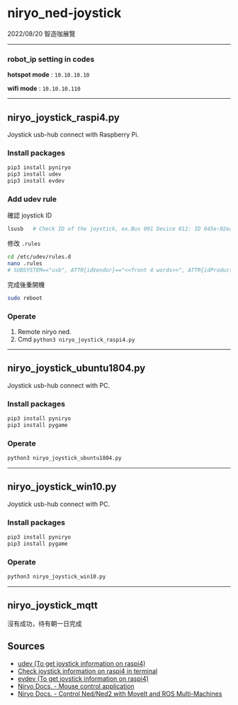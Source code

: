 # niryo_ned-joystick
2022/08/20 智造咖展覽

---

### robot_ip setting in codes
**hotspot mode** : `10.10.10.10`

**wifi mode** : `10.10.10.110`

---

## niryo_joystick_raspi4.py
Joystick usb-hub connect with Raspberry Pi.

### Install packages
```bash
pip3 install pyniryo
pip3 install udev
pip3 install evdev
```

### Add udev rule
確認 joystick ID
```bash
lsusb   # Check ID of the joystick, ex.Bus 001 Device 012: ID 045e:02ea Microsoft Corp. 
```

修改 `.rules`
```bash
cd /etc/udev/rules.d
nano .rules
# SUBSYSTEM=="usb", ATTR{idVendor}=="<<front 4 words>>", ATTR{idProduct}=="<<last 4 words>>", MODE="0666"
```

完成後重開機
```bash
sudo reboot
```

### Operate 
1. Remote niryo ned.
2. Cmd `python3 niryo_joystick_raspi4.py`

---

## niryo_joystick_ubuntu1804.py
Joystick usb-hub connect with PC.

### Install packages
```bash
pip3 install pyniryo
pip3 install pygame
```

### Operate
```bash
python3 niryo_joystick_ubuntu1804.py
```

---

## niryo_joystick_win10.py
Joystick usb-hub connect with PC.

### Install packages
```bash
pip3 install pyniryo
pip3 install pygame
```

### Operate
```bash
python3 niryo_joystick_win10.py
```

---
## niryo_joystick_mqtt
沒有成功，待有朝一日完成

## Sources
* [udev (To get joystick information on raspi4)](https://www.reddit.com/r/VFIO/comments/ae8jb8/evdev_permission_denied_on_devinputevent13/)
* [Check joystick information on raspi4 in terminal](https://linuxhint.com/connect-xbox-controller-raspberry-pi/)
* [evdev (To get joystick information on raspi4)](https://python-evdev.readthedocs.io/en/latest/)
* [Niryo Docs. - Mouse control application](https://docs.niryo.com/applications/ned/v1.0.3/en/source/examples/control_ned_mouse.html)
* [Niryo Docs. - Control Ned/Ned2 with MoveIt and ROS Multi-Machines](https://docs.niryo.com/applications/ned/v1.0.3/en/source/tutorials/moveit_multimachines.html)





